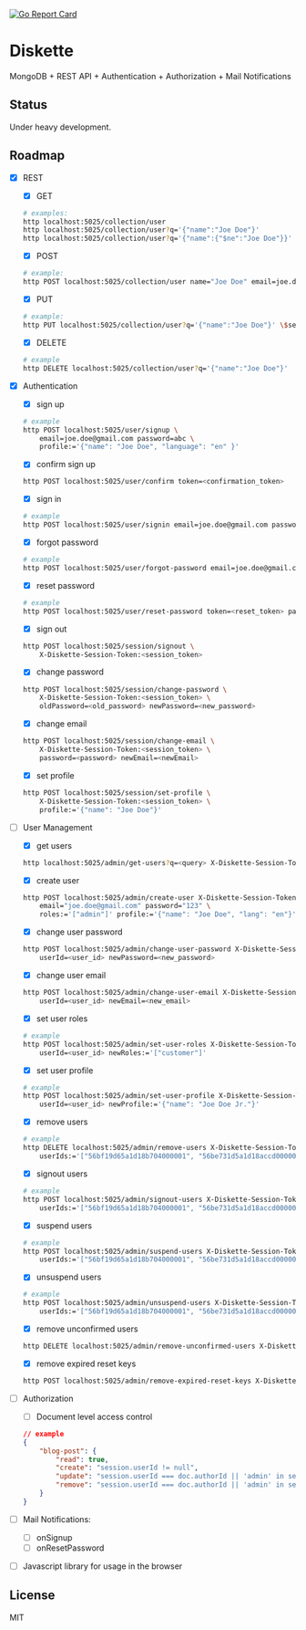 [![Go Report Card](https://goreportcard.com/badge/github.com/getdiskette/diskette)](https://goreportcard.com/report/github.com/getdiskette/diskette)

# Diskette

MongoDB + REST API + Authentication + Authorization + Mail Notifications

## Status

Under heavy development.

## Roadmap

- [x] REST

    - [x] GET
    ```bash
    # examples:
    http localhost:5025/collection/user
    http localhost:5025/collection/user?q='{"name":"Joe Doe"}'
    http localhost:5025/collection/user?q='{"name":{"$ne":"Joe Doe"}}'
    ```

    - [x] POST
    ```bash
    # example:
    http POST localhost:5025/collection/user name="Joe Doe" email=joe.doe@gmail.com
    ```

    - [x] PUT
    ```bash
    # example:
    http PUT localhost:5025/collection/user?q='{"name":"Joe Doe"}' \$set:='{"email":"jdoe@gmail.com"}'
    ```

    - [x] DELETE
    ```bash
    # example
    http DELETE localhost:5025/collection/user?q='{"name":"Joe Doe"}'
    ```

- [x] Authentication

    - [x] sign up
    ```bash
    # example
    http POST localhost:5025/user/signup \
        email=joe.doe@gmail.com password=abc \
        profile:='{"name": "Joe Doe", "language": "en" }'
    ```

    - [x] confirm sign up
    ```bash
    http POST localhost:5025/user/confirm token=<confirmation_token>
    ```

    - [x] sign in
    ```bash
    # example
    http POST localhost:5025/user/signin email=joe.doe@gmail.com password=abc
    ```

    - [x] forgot password
    ```bash
    # example
    http POST localhost:5025/user/forgot-password email=joe.doe@gmail.com
    ```

    - [x] reset password
    ```bash
    # example
    http POST localhost:5025/user/reset-password token=<reset_token> password=123
    ```

    - [x] sign out
    ```bash
    http POST localhost:5025/session/signout \
        X-Diskette-Session-Token:<session_token>
    ```

    - [x] change password
    ```bash
    http POST localhost:5025/session/change-password \
        X-Diskette-Session-Token:<session_token> \
        oldPassword=<old_password> newPassword=<new_password>
    ```

    - [x] change email
    ```bash
    http POST localhost:5025/session/change-email \
        X-Diskette-Session-Token:<session_token> \
        password=<password> newEmail=<newEmail>
    ```

    - [x] set profile
    ```bash
    http POST localhost:5025/session/set-profile \
        X-Diskette-Session-Token:<session_token> \
        profile:='{"name": "Joe Doe"}'
    ```

- [ ] User Management

    - [x] get users
    ```bash
    http localhost:5025/admin/get-users?q=<query> X-Diskette-Session-Token:<session_token>
    ```

    - [x] create user
    ```bash
    http POST localhost:5025/admin/create-user X-Diskette-Session-Token:<session_token> \
        email="joe.doe@gmail.com" password="123" \
        roles:='["admin"]' profile:='{"name": "Joe Doe", "lang": "en"}'
    ```

    - [x] change user password
    ```bash
    http POST localhost:5025/admin/change-user-password X-Diskette-Session-Token:<session_token> \
        userId=<user_id> newPassword=<new_password>
    ```
    - [x] change user email
    ```bash
    http POST localhost:5025/admin/change-user-email X-Diskette-Session-Token:<session_token> \
        userId=<user_id> newEmail=<new_email>
    ```

    - [x] set user roles
    ```bash
    # example
    http POST localhost:5025/admin/set-user-roles X-Diskette-Session-Token:<session_token> \
        userId=<user_id> newRoles:='["customer"]'
    ```

    - [x] set user profile
    ```bash
    # example
    http POST localhost:5025/admin/set-user-profile X-Diskette-Session-Token:<session_token> \
        userId=<user_id> newProfile:='{"name": "Joe Doe Jr."}'
    ```

    - [x] remove users
    ```bash
    # example
    http DELETE localhost:5025/admin/remove-users X-Diskette-Session-Token:<session_token> \
        userIds:='["56bf19d65a1d18b704000001", "56be731d5a1d18accd000001"]'
    ```

    - [x] signout users
    ```bash
    # example
    http POST localhost:5025/admin/signout-users X-Diskette-Session-Token:<session_token> \
        userIds:='["56bf19d65a1d18b704000001", "56be731d5a1d18accd000001"]'
    ```

    - [x] suspend users
    ```bash
    # example
    http POST localhost:5025/admin/suspend-users X-Diskette-Session-Token:<session_token> \
        userIds:='["56bf19d65a1d18b704000001", "56be731d5a1d18accd000001"]'
    ```

    - [x] unsuspend users
    ```bash
    # example
    http POST localhost:5025/admin/unsuspend-users X-Diskette-Session-Token:<session_token> \
        userIds:='["56bf19d65a1d18b704000001", "56be731d5a1d18accd000001"]'
    ```

    - [x] remove unconfirmed users
    ```bash
    http DELETE localhost:5025/admin/remove-unconfirmed-users X-Diskette-Session-Token:<session_token>
    ```

    - [x] remove expired reset keys
    ```bash
    http POST localhost:5025/admin/remove-expired-reset-keys X-Diskette-Session-Token:<session_token>
    ```

- [ ] Authorization
    - [ ] Document level access control
    ```json
    // example
    {
        "blog-post": {
            "read": true,
            "create": "session.userId != null",
            "update": "session.userId === doc.authorId || 'admin' in session.userRoles",
            "remove": "session.userId === doc.authorId || 'admin' in session.userRoles"
        }
    }
    ```

- [ ] Mail Notifications:
    - [ ] onSignup
    - [ ] onResetPassword

- [ ] Javascript library for usage in the browser


## License

MIT
